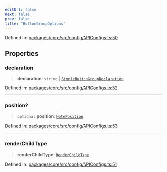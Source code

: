 ```yaml
---
editUrl: false
next: false
prev: false
title: "ButtonGroupOptions"
---
```


Defined in: [packages/core/src/config/APIConfigs.ts:50](https://github.com/mProjectsCode/obsidian-meta-bind-plugin/blob/6b3651315380ea977c7f8746a2130e83024d2b95/packages/core/src/config/APIConfigs.ts#L50)

## Properties

### declaration

> **declaration**: `string` \| [`SimpleButtonGroupDeclaration`](/obsidian-meta-bind-plugin-docs/api/interfaces/simplebuttongroupdeclaration/)

Defined in: [packages/core/src/config/APIConfigs.ts:52](https://github.com/mProjectsCode/obsidian-meta-bind-plugin/blob/6b3651315380ea977c7f8746a2130e83024d2b95/packages/core/src/config/APIConfigs.ts#L52)

***

### position?

> `optional` **position**: [`NotePosition`](/obsidian-meta-bind-plugin-docs/api/classes/noteposition/)

Defined in: [packages/core/src/config/APIConfigs.ts:53](https://github.com/mProjectsCode/obsidian-meta-bind-plugin/blob/6b3651315380ea977c7f8746a2130e83024d2b95/packages/core/src/config/APIConfigs.ts#L53)

***

### renderChildType

> **renderChildType**: [`RenderChildType`](/obsidian-meta-bind-plugin-docs/api/enumerations/renderchildtype/)

Defined in: [packages/core/src/config/APIConfigs.ts:51](https://github.com/mProjectsCode/obsidian-meta-bind-plugin/blob/6b3651315380ea977c7f8746a2130e83024d2b95/packages/core/src/config/APIConfigs.ts#L51)
